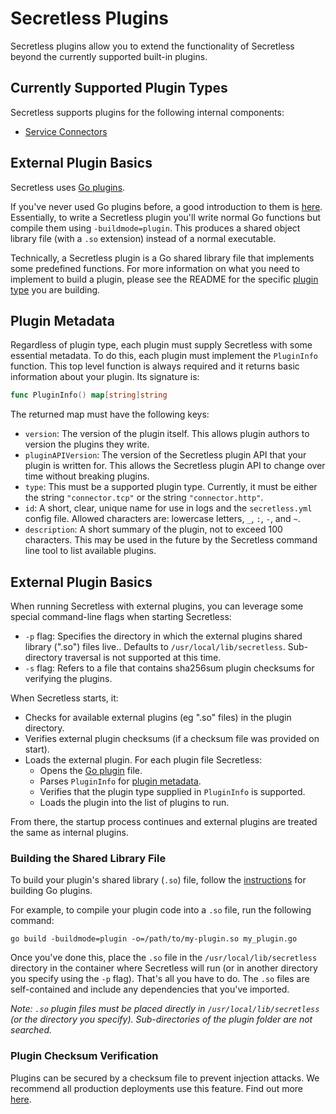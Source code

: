 # Secretless Plugins

Secretless plugins allow you to extend the functionality of Secretless beyond the
currently supported built-in plugins.

## Currently Supported Plugin Types

Secretless supports plugins for the following internal components:

  - [Service Connectors](connector/README.md)

## External Plugin Basics

Secretless uses [Go plugins](https://golang.org/pkg/plugin/).

If you've never used Go plugins before, a good introduction to them is
[here](https://medium.com/learning-the-go-programming-language/writing-modular-go-programs-with-plugins-ec46381ee1a9).
Essentially, to write a Secretless plugin you'll write normal Go functions but compile them
using `-buildmode=plugin`. This produces a shared object library file (with a
`.so` extension) instead of a normal executable.

Technically, a Secretless plugin is a Go shared library
file that implements some predefined functions. For more information on what you
need to implement to build a plugin, please see the README for the specific
[plugin type](#currently-supported-plugin-types) you are building.

## Plugin Metadata

Regardless of plugin type, each plugin must supply Secretless with some essential metadata.
To do this, each plugin must implement the `PluginInfo` function. This top level function is
always required and it returns basic information about your plugin. Its signature is:

```go
func PluginInfo() map[string]string
```

The returned map must have the following keys:

- `version`: The version of the plugin itself.  This allows plugin authors to
  version the plugins they write.
- `pluginAPIVersion`: The version of the Secretless plugin API that your plugin is
  written for.  This allows the Secretless plugin API to change over time
  without breaking plugins.
  <!-- TODO: how can a plugin dev find the appropriate version to use? -->
- `type`: This must be a supported plugin type. Currently, it must be
  either the string `"connector.tcp"` or the string `"connector.http"`.
- `id`: A short, clear, unique name for use in logs and the `secretless.yml`
  config file.  Allowed characters are: lowercase letters, `_`, `:`, `-`, and
  `~`.
- `description`: A short summary of the plugin, not to exceed 100 characters.
  This may be used in the future by the Secretless command line tool to list
  available plugins.

## External Plugin Basics

When running Secretless with external plugins, you can leverage some special
command-line flags when starting Secretless:

- `-p` flag: Specifies the directory in which the external plugins shared library
  (".so") files live.. Defaults to `/usr/local/lib/secretless`. Sub-directory traversal
  is not supported at this time.
- `-s` flag: Refers to a file that contains sha256sum plugin checksums for verifying the plugins.

When Secretless starts, it:
- Checks for available external plugins (eg ".so" files) in the plugin directory.
- Verifies external plugin checksums (if a checksum file was provided on start).
- Loads the external plugin. For each plugin file Secretless:
  - Opens the [Go plugin](https://golang.org/pkg/plugin/) file.
  - Parses `PluginInfo` for [plugin metadata](#plugin-metadata).
  - Verifies that the plugin type supplied in `PluginInfo` is supported.
  - Loads the plugin into the list of plugins to run.

From there, the startup process continues and external plugins are treated the same
as internal plugins.

### Building the Shared Library File
To build your plugin's shared library (`.so`) file, follow the [instructions](https://golang.org/pkg/plugin/)
for building Go plugins.

For example, to compile your plugin code into a `.so` file, run the following command:
```
go build -buildmode=plugin -o=/path/to/my-plugin.so my_plugin.go
```

Once you've done this, place the `.so` file in the `/usr/local/lib/secretless`
directory in the container where Secretless will run (or in another directory you
specify using the `-p` flag). That's all you have to do. The `.so` files are
self-contained and include any dependencies that you've imported.

*Note: `.so` plugin files must be placed directly in `/usr/local/lib/secretless`
(or the directory you specify). Sub-directories of the plugin folder are not searched.*


### Plugin Checksum Verification
Plugins can be secured by a checksum file to prevent injection attacks. We recommend
all production deployments use this feature. Find out more [here](https://github.com/cyberark/secretless-broker/blob/78552bd3065a5b11b93a6f3e20f9f5309e7d5112/internal/app/secretless/plugin/v1/doc.go#L31).
